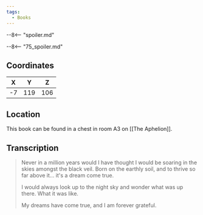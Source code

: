 ```yaml
---
tags:
  - Books
---
```


--8<-- "spoiler.md"

--8<-- "75_spoiler.md"

## Coordinates
| **X** | **Y** | **Z** |
| :---: | :---: | :---: |
|  -7   |  119  |  106  |

## Location
This book can be found in a chest in room A3 on [[The Aphelion]].

## Transcription
> Never in a million years would I have thought I would be soaring in the skies amongst the black veil. Born on the earthly soil, and to thrive so far above it... it's a dream come true.
>
> I would always look up to the night sky and wonder what was up there. What it was like.
>
> My dreams have come true, and I am forever grateful.


